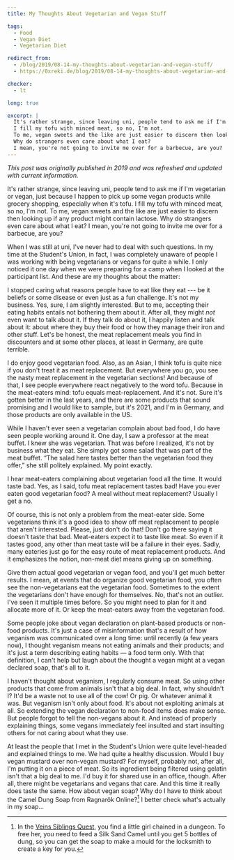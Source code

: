 ```yaml
---
title: My Thoughts About Vegetarian and Vegan Stuff

tags:
  - Food
  - Vegan Diet
  - Vegetarian Diet

redirect_from:
  - /blog/2019/08-14-my-thoughts-about-vegetarian-and-vegan-stuff/
  - https://0xreki.de/blog/2019/08-14-my-thoughts-about-vegetarian-and-vegan-stuff/

checker:
  - lt

long: true

excerpt: |
  It's rather strange, since leaving uni, people tend to ask me if I'm vegetarian or vegan, just because I happen to pick up some vegan products while grocery shopping, especially when it's tofu.
  I fill my tofu with minced meat, so no, I'm not.
  To me, vegan sweets and the like are just easier to discern then looking up if any product might contain lactose.
  Why do strangers even care about what I eat?
  I mean, you're not going to invite me over for a barbecue, are you?
---
```

*This post was originally published in 2019 and was refreshed and updated with current information.*

It's rather strange, since leaving uni, people tend to ask me if I'm vegetarian or vegan, just because I happen to pick up some vegan products while grocery shopping, especially when it's tofu.
I fill my tofu with minced meat, so no, I'm not.
To me, vegan sweets and the like are just easier to discern then looking up if any product might contain lactose.
Why do strangers even care about what I eat?
I mean, you're not going to invite me over for a barbecue, are you?
<!--more-->

When I was still at uni, I've never had to deal with such questions.
In my time at the Student's Union, in fact, I was completely unaware of people I was working with being vegetarians or vegans for quite a while.
I only noticed it one day when we were preparing for a camp when I looked at the participant list.
And these are my thoughts about the matter:

I stopped caring what reasons people have to eat like they eat --- be it beliefs or some disease or even just as a fun challenge.
It's not my business.
Yes, sure, I am slightly interested.
But to me, accepting their eating habits entails not bothering them about it.
After all, they might *not* even want to talk about it.
If they talk do about it, I happily listen and talk about it: about where they buy their food or how they manage their iron and other stuff.
Let's be honest, the meat replacement meals you find in discounters and at some other places, at least in Germany, are quite terrible.

I do enjoy good vegetarian food.
Also, as an Asian, I think tofu is quite nice if you don't treat it as meat replacement.
But everywhere you go, you see the nasty meat replacement in the vegetarian sections!
And because of that, I see people everywhere react negatively to the word tofu.
Because in the meat-eaters mind: tofu equals meat-replacement.
And it's not.
Sure it's gotten better in the last years, and there are some products that sound promising and I would like to sample, but it's 2021, and I'm in Germany, and those products are only available in the US.

While I haven't ever seen a vegetarian complain about bad food, I do have seen people working around it.
One day, I saw a professor at the meat buffet.
I knew she was vegetarian.
That was before I realized, it's not by business what they eat.
She simply got some salad that was part of the meat buffet.
“The salad here tastes better than the vegetarian food they offer,” she still politely explained.
My point exactly.

I hear meat-eaters complaining about vegetarian food all the time.
It would taste bad.
Yes, as I said, tofu meat replacement tastes bad!
Have you ever eaten good vegetarian food?
A meal without meat replacement?
Usually I get a no.

Of course, this is not only a problem from the meat-eater side.
Some vegetarians think it's a good idea to show off meat replacement to people that aren't interested.
Please, just don't do that!
Don't go there saying it doesn't taste that bad.
Meat-eaters expect it to taste like meat.
So even if it tastes good, any other than meat taste will be a failure in their eyes.
Sadly, many eateries just go for the easy route of meat replacement products.
And it emphasizes the notion, non-meat diet means giving up on something.

Give them actual good vegetarian or vegan food, and you'll get much better results.
I mean, at events that do organize good vegetarian food, you often see the non-vegetarians eat the vegetarian food.
Sometimes to the extent the vegetarians don't have enough for themselves.
No, that's not an outlier.
I've seen it multiple times before.
So you might need to plan for it and allocate more of it.
Or keep the meat-eaters away from the vegetarian food.

Some people joke about vegan declaration on plant-based products or non-food products.
It's just a case of misinformation that's a result of how veganism was communicated over a long time: until recently (a few years now), I thought veganism means not eating animals and their products; and it's just a term describing eating habits — a food term only.
With that definition, I can't help but laugh about the thought a vegan might at a vegan declared soap, that's all to it.

I haven't thought about veganism, I regularly consume meat.
So using other products that come from animals isn't that a big deal.
In fact, why shouldn't I?
It'd be a waste not to use all of the cow! Or pig. Or whatever animal it was.
But veganism isn't only about food.
It's about not exploiting animals at all.
So extending the vegan declaration to non-food items does make sense.
But people forgot to tell the non-vegans about it.
And instead of properly explaining things, some vegans immediately feel insulted and start insulting others for not caring about what they use.

At least the people that I met in the Student's Union were quite level-headed and explained things to me.
We had quite a healthy discussion.
Would I buy vegan mustard over non-vegan mustard?
For myself, probably not, after all, I'm putting it on a piece of meat.
So its ingredient being filtered using gelatin isn't that a big deal to me.
I'd buy it for shared use in an office, though.
After all, there might be vegetarians and vegans that care.
And this time it really does taste the same.
How about vegan soap?
Why do I have to think about the Camel Dung Soap from Ragnarök Online?[^Veins_Siblings_Quest]
I better check what's actually in my soap…

[^Veins_Siblings_Quest]: In the [Veins Siblings Quest](https://irowiki.org/wiki/Veins_Siblings_Quest), you find a little girl chained in a dungeon.
To free her, you need to feed a Silk Sand Camel until you get 5 bottles of dung, so you can get the soap to make a mould for the locksmith to create a key for you.
